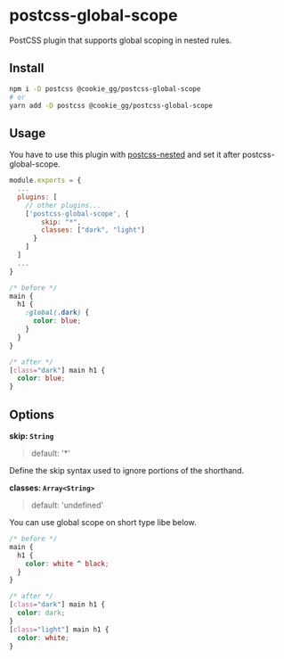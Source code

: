 # postcss-global-scope

PostCSS plugin that supports global scoping in nested rules.

## Install

```bash
npm i -D postcss @cookie_gg/postcss-global-scope
# or
yarn add -D postcss @cookie_gg/postcss-global-scope
```

## Usage

You have to use this plugin with [postcss-nested](https://github.com/postcss/postcss-nested) and set it after postcss-global-scope.

```js:postcss.config.js
module.exports = {
  ...
  plugins: [
    // other plugins...
    ['postcss-global-scope', {
        skip: "*",
        classes: ["dark", "light"]
      }
    ]
  ]
  ...
}
```

```css:style.css
/* before */
main {
  h1 {
    :global(.dark) {
      color: blue;
    }
  }
}

/* after */
[class="dark"] main h1 {
  color: blue;
}
```

## Options

**skip: `String`**

> default: '\*'

Define the skip syntax used to ignore portions of the shorthand.

**classes: `Array<String>`**

> default: 'undefined'

You can use global scope on short type libe below.

```css:style.css
/* before */
main {
  h1 {
    color: white ^ black;
  }
}

/* after */
[class="dark"] main h1 {
  color: dark;
}
[class="light"] main h1 {
  color: white;
}
```
